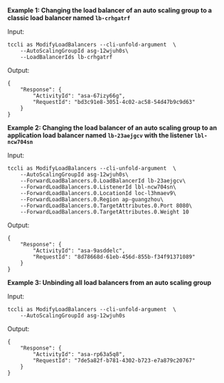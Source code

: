 **Example 1: Changing the load balancer of an auto scaling group to a classic load balancer named `lb-crhgatrf`**



Input: 

```
tccli as ModifyLoadBalancers --cli-unfold-argument  \
    --AutoScalingGroupId asg-12wjuh0s\
    --LoadBalancerIds lb-crhgatrf
```

Output: 
```
{
    "Response": {
        "ActivityId": "asa-67izy66g",
        "RequestId": "bd3c91e8-3051-4c02-ac58-54d47b9c9d63"
    }
}
```

**Example 2: Changing the load balancer of an auto scaling group to an application load balancer named `lb-23aejgcv` with the listener `lbl-ncw704sn`**



Input: 

```
tccli as ModifyLoadBalancers --cli-unfold-argument  \
    --AutoScalingGroupId asg-12wjuh0s\
    --ForwardLoadBalancers.0.LoadBalancerId lb-23aejgcv\
    --ForwardLoadBalancers.0.ListenerId lbl-ncw704sn\
    --ForwardLoadBalancers.0.LocationId loc-l3hmaev9\
    --ForwardLoadBalancers.0.Region ap-guangzhou\
    --ForwardLoadBalancers.0.TargetAttributes.0.Port 8080\
    --ForwardLoadBalancers.0.TargetAttributes.0.Weight 10
```

Output: 
```
{
    "Response": {
        "ActivityId": "asa-9asddelc",
        "RequestId": "8d78668d-61eb-456d-855b-f34f91371089"
    }
}
```

**Example 3: Unbinding all load balancers from an auto scaling group**



Input: 

```
tccli as ModifyLoadBalancers --cli-unfold-argument  \
    --AutoScalingGroupId asg-12wjuh0s
```

Output: 
```
{
    "Response": {
        "ActivityId": "asa-rp63a5q8",
        "RequestId": "7de5a82f-b781-4302-b723-e7a879c20767"
    }
}
```


